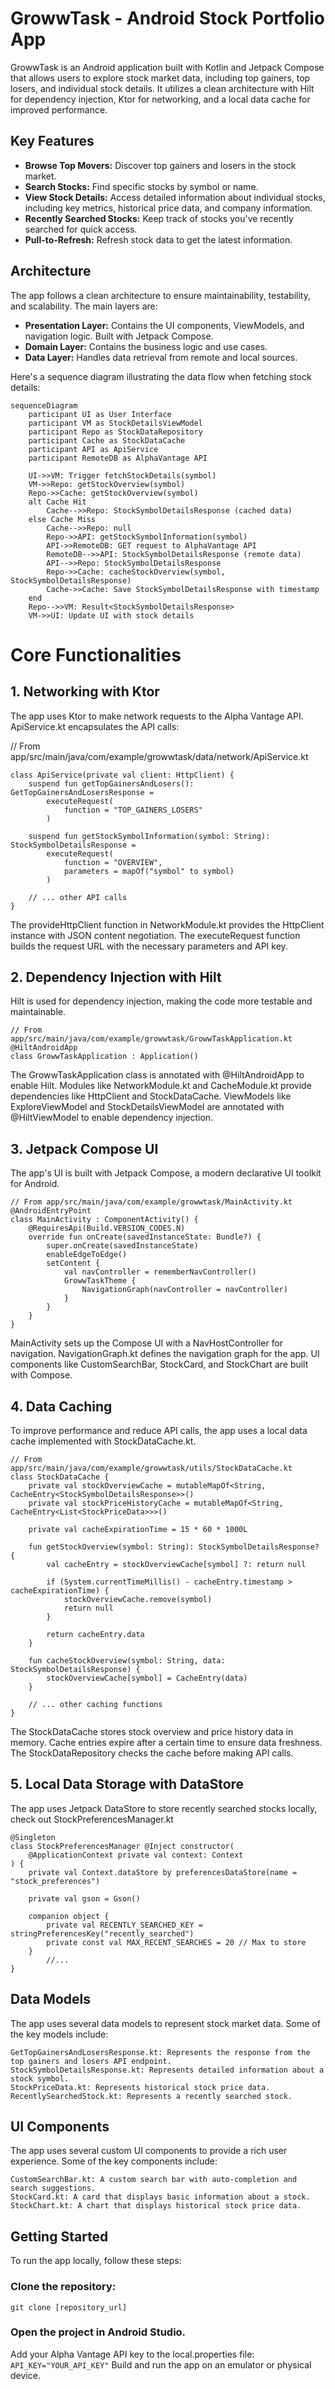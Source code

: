 # GrowwTask - Android Stock Portfolio App

GrowwTask is an Android application built with Kotlin and Jetpack Compose that allows users to explore stock market data, including top gainers, top losers, and individual stock details. It utilizes a clean architecture with Hilt for dependency injection, Ktor for networking, and a local data cache for improved performance.

## Key Features

*   **Browse Top Movers:** Discover top gainers and losers in the stock market.
*   **Search Stocks:** Find specific stocks by symbol or name.
*   **View Stock Details:** Access detailed information about individual stocks, including key metrics, historical price data, and company information.
*   **Recently Searched Stocks:** Keep track of stocks you've recently searched for quick access.
*   **Pull-to-Refresh:** Refresh stock data to get the latest information.

## Architecture

The app follows a clean architecture to ensure maintainability, testability, and scalability. The main layers are:

*   **Presentation Layer:** Contains the UI components, ViewModels, and navigation logic. Built with Jetpack Compose.
*   **Domain Layer:** Contains the business logic and use cases.
*   **Data Layer:** Handles data retrieval from remote and local sources.

Here's a sequence diagram illustrating the data flow when fetching stock details:

```mermaid
sequenceDiagram
    participant UI as User Interface
    participant VM as StockDetailsViewModel
    participant Repo as StockDataRepository
    participant Cache as StockDataCache
    participant API as ApiService
    participant RemoteDB as AlphaVantage API

    UI->>VM: Trigger fetchStockDetails(symbol)
    VM->>Repo: getStockOverview(symbol)
    Repo->>Cache: getStockOverview(symbol)
    alt Cache Hit
        Cache-->>Repo: StockSymbolDetailsResponse (cached data)
    else Cache Miss
        Cache-->>Repo: null
        Repo->>API: getStockSymbolInformation(symbol)
        API->>RemoteDB: GET request to AlphaVantage API
        RemoteDB-->>API: StockSymbolDetailsResponse (remote data)
        API-->>Repo: StockSymbolDetailsResponse
        Repo->>Cache: cacheStockOverview(symbol, StockSymbolDetailsResponse)
        Cache->>Cache: Save StockSymbolDetailsResponse with timestamp
    end
    Repo-->>VM: Result<StockSymbolDetailsResponse>
    VM->>UI: Update UI with stock details
```

# Core Functionalities

## 1. Networking with Ktor
The app uses Ktor to make network requests to the Alpha Vantage API. ApiService.kt encapsulates the API calls:

// From app/src/main/java/com/example/growwtask/data/network/ApiService.kt
```
class ApiService(private val client: HttpClient) {
    suspend fun getTopGainersAndLosers(): GetTopGainersAndLosersResponse =
        executeRequest(
            function = "TOP_GAINERS_LOSERS"
        )

    suspend fun getStockSymbolInformation(symbol: String): StockSymbolDetailsResponse =
        executeRequest(
            function = "OVERVIEW",
            parameters = mapOf("symbol" to symbol)
        )

    // ... other API calls
}
```
The provideHttpClient function in NetworkModule.kt provides the HttpClient instance with JSON content negotiation.
The executeRequest function builds the request URL with the necessary parameters and API key.

## 2. Dependency Injection with Hilt

Hilt is used for dependency injection, making the code more testable and maintainable.
```
// From app/src/main/java/com/example/growwtask/GrowwTaskApplication.kt
@HiltAndroidApp
class GrowwTaskApplication : Application()
```
The GrowwTaskApplication class is annotated with @HiltAndroidApp to enable Hilt.
Modules like NetworkModule.kt and CacheModule.kt provide dependencies like HttpClient and StockDataCache.
ViewModels like ExploreViewModel and StockDetailsViewModel are annotated with @HiltViewModel to enable dependency injection.

 ## 3. Jetpack Compose UI
The app's UI is built with Jetpack Compose, a modern declarative UI toolkit for Android.
```
// From app/src/main/java/com/example/growwtask/MainActivity.kt
@AndroidEntryPoint
class MainActivity : ComponentActivity() {
    @RequiresApi(Build.VERSION_CODES.N)
    override fun onCreate(savedInstanceState: Bundle?) {
        super.onCreate(savedInstanceState)
        enableEdgeToEdge()
        setContent {
            val navController = rememberNavController()
            GrowwTaskTheme {
                NavigationGraph(navController = navController)
            }
        }
    }
}
```
MainActivity sets up the Compose UI with a NavHostController for navigation.
NavigationGraph.kt defines the navigation graph for the app.
UI components like CustomSearchBar, StockCard, and StockChart are built with Compose.

## 4. Data Caching
To improve performance and reduce API calls, the app uses a local data cache implemented with StockDataCache.kt.
```
// From app/src/main/java/com/example/growwtask/utils/StockDataCache.kt
class StockDataCache {
    private val stockOverviewCache = mutableMapOf<String, CacheEntry<StockSymbolDetailsResponse>>()
    private val stockPriceHistoryCache = mutableMapOf<String, CacheEntry<List<StockPriceData>>>()

    private val cacheExpirationTime = 15 * 60 * 1000L

    fun getStockOverview(symbol: String): StockSymbolDetailsResponse? {
        val cacheEntry = stockOverviewCache[symbol] ?: return null

        if (System.currentTimeMillis() - cacheEntry.timestamp > cacheExpirationTime) {
            stockOverviewCache.remove(symbol)
            return null
        }

        return cacheEntry.data
    }

    fun cacheStockOverview(symbol: String, data: StockSymbolDetailsResponse) {
        stockOverviewCache[symbol] = CacheEntry(data)
    }

    // ... other caching functions
}
```
The StockDataCache stores stock overview and price history data in memory.
Cache entries expire after a certain time to ensure data freshness.
The StockDataRepository checks the cache before making API calls.

## 5. Local Data Storage with DataStore

The app uses Jetpack DataStore to store recently searched stocks locally, check out StockPreferencesManager.kt
```
@Singleton
class StockPreferencesManager @Inject constructor(
    @ApplicationContext private val context: Context
) {
    private val Context.dataStore by preferencesDataStore(name = "stock_preferences")

    private val gson = Gson()

    companion object {
        private val RECENTLY_SEARCHED_KEY = stringPreferencesKey("recently_searched")
        private const val MAX_RECENT_SEARCHES = 20 // Max to store
    }
        //...
}
```
## Data Models
The app uses several data models to represent stock market data. Some of the key models include:
```
GetTopGainersAndLosersResponse.kt: Represents the response from the top gainers and losers API endpoint.
StockSymbolDetailsResponse.kt: Represents detailed information about a stock symbol.
StockPriceData.kt: Represents historical stock price data.
RecentlySearchedStock.kt: Represents a recently searched stock.
```
## UI Components
The app uses several custom UI components to provide a rich user experience. Some of the key components include:
```
CustomSearchBar.kt: A custom search bar with auto-completion and search suggestions.
StockCard.kt: A card that displays basic information about a stock.
StockChart.kt: A chart that displays historical stock price data.
```
## Getting Started
To run the app locally, follow these steps:

### Clone the repository:
```git clone [repository_url]  ```

### Open the project in Android Studio.
Add your Alpha Vantage API key to the local.properties file:
```API_KEY="YOUR_API_KEY"```
Build and run the app on an emulator or physical device.
